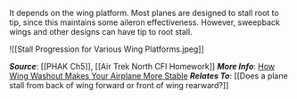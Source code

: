 It depends on the wing platform. Most planes are designed to stall root to tip, since this maintains some aileron effectiveness. However, sweepback wings and other designs can have tip to root stall.

![[Stall Progression for Various Wing Platforms.jpeg]]

***Source***: [[PHAK Ch5]], [[Air Trek North CFI Homework]]
***More Info***: [How Wing Washout Makes Your Airplane More Stable](https://www.boldmethod.com/learn-to-fly/aircraft-systems/how-wing-washout-makes-your-airplane-and-wings-more-stable-when-flying/)
***Relates To***: [[Does a plane stall from back of wing forward or front of wing rearward?]]

